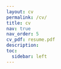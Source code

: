 ```yaml
---
layout: cv
permalink: /cv/
title: cv
nav: true
nav_order: 5
cv_pdf: resume.pdf
description:
toc:
  sidebar: left
---
```

